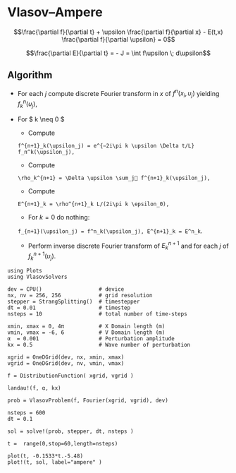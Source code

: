 # Vlasov–Ampere

```math
\frac{\partial f}{\partial t} + \upsilon \frac{\partial f}{\partial x}
- E(t,x) \frac{\partial f}{\partial \upsilon} = 0
```

```math
\frac{\partial E}{\partial t} = - J = \int f\upsilon \; d\upsilon
```

## Algorithm 

- For each $j$ compute discrete Fourier transform in $x$ of $f^n(x_i,\upsilon_j)$ yielding $f_k^n(\upsilon_j)$, 

- For $ k \neq 0 $

  - Compute 
     
  ``f^{n+1}_k(\upsilon_j) = e^{−2i\pi k \upsilon \Delta t/L} f_n^k(\upsilon_j),``
     
  - Compute 
     
  ``\rho_k^{n+1} = \Delta \upsilon \sum_j􏰄 f^{n+1}_k(\upsilon_j),``
     
  - Compute
    
  ``E^{n+1}_k = \rho^{n+1}_k L/(2i\pi k \epsilon_0),``
     
  - For $k = 0$ do nothing: 

  ``f_{n+1}(\upsilon_j) = f^n_k(\upsilon_j), E^{n+1}_k = E^n_k``.

  - Perform inverse discrete Fourier transform of $E^{n+1}_k$ and for each $j$ of $f^{n+1}_k (\upsilon_j)$.

```@example 2
using Plots
using VlasovSolvers

dev = CPU()                  # device
nx, nv = 256, 256            # grid resolution
stepper = StrangSplitting()  # timestepper
dt = 0.01                    # timestep
nsteps = 10                  # total number of time-steps

xmin, xmax = 0, 4π           # X Domain length (m)
vmin, vmax = -6, 6           # V Domain length (m)
α  = 0.001                   # Perturbation amplitude
kx = 0.5                     # Wave number of perturbation

xgrid = OneDGrid(dev, nx, xmin, xmax)
vgrid = OneDGrid(dev, nv, vmin, vmax)

f = DistributionFunction( xgrid, vgrid )

landau!(f, α, kx)

prob = VlasovProblem(f, Fourier(xgrid, vgrid), dev)

nsteps = 600
dt = 0.1

sol = solve!(prob, stepper, dt, nsteps )

t =  range(0,stop=60,length=nsteps)

plot(t, -0.1533*t.-5.48)
plot!(t, sol, label="ampere" )
```
